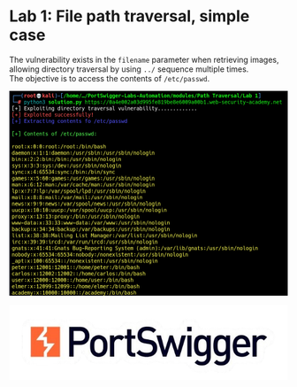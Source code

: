 # Lab 1: File path traversal, simple case

The vulnerability exists in the `filename` parameter when retrieving images, allowing directory traversal by using `../`  sequence multiple times.\
The objective is to access the contents of `/etc/passwd`.

<p align="center"><img src="./../../../images/lab1.png" alt="Lab 1"></p>
<p align="center"><img src="./images/portswigger_logo.png" alt="PortSwigger Logo"></p>
